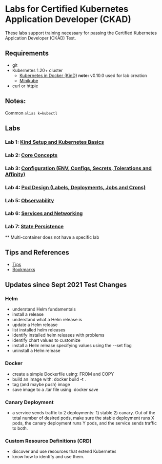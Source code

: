 # Labs for Certified Kubernetes Application Developer (CKAD)

These labs support training necessary for passing the Certified Kubernetes Applcation Developer (CKAD) Test.

## Requirements

* git
* Kubernetes 1.20+ cluster
  * [Kubernetes in Docker (KinD)](https://github.com/kubernetes-sigs/kind) **note:** v0.10.0 used for lab creation
  * [Minikube](https://kubernetes.io/docs/tasks/tools/install-minikube/)
* curl or httpie

## Notes:

Common `alias k=kubectl`

## Labs

### Lab 1: [Kind Setup and Kubernetes Basics](lab1.md)

### Lab 2: [Core Concepts](lab2.md)

### Lab 3: [Configuration (ENV, Configs, Secrets, Tolerations and Affinity)](lab3.md)

### Lab 4: [Pod Design (Labels, Deployments, Jobs and Crons)](lab4.md)

### Lab 5: [Observability](lab5.md)

### Lab 6: [Services and Networking](lab6.md)

### Lab 7: [State Persistence](lab7.md)


** Multi-container does not have a specific lab

## Tips and References

* [Tips](tips.md)
* [Bookmarks](bookmarks.md)

## Updates since Sept 2021 Test Changes

### Helm

- understand Helm fundamentals
- install a release
- understand what a Helm release is
- update a Helm release
- list installed helm releases
- identify installed helm releases with problems
- identify chart values to customize
- install a Helm release specifying values using the --set flag
- uninstall a Helm release

### Docker

- create a simple Dockerfile using: FROM and COPY
- build an image with: docker build -t <name> .
- tag (and maybe push) image
- save image to a .tar file using: docker save

### Canary Deployment

- a service sends traffic to 2 deployments: 1) stable 2) canary.  Out
of the total number of desired pods, make sure the stable deployment
runs X pods, the canary deployment runs Y pods, and the service sends
traffic to both.

### Custom Resource Definitions (CRD)

- discover and use resources that extend Kubernetes
- know how to identify and use them.

<!-- todos -->
<!-- ### Lab 8: [Final Lab](lab8.md)
* add a lab for 7 to have 1 container write to a location and 2 container to read

** update for Sept 2021 test updates
I passed the CKAD test on Friday.  Your virtual workshop was helpful.
Just wanted to pass along some notes about the September 2021 exam
updates.

There are a number of items added to the curriculum, but the only ones
I noticed on the test are: Helm, Docker, and Canary Deployments.

Understand API deprecations
- this is mentioned in the curriculum.  I read about it.  I did not
see it on the test and I'm not sure how you would test it.

Understand authentication, authorization and admission control (CKA)
- did not see it on my test
-->